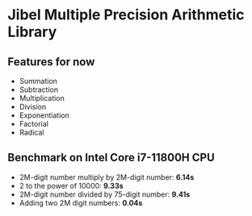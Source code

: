 # Jibel Multiple Precision Arithmetic Library

## Features for now

+ Summation
+ Subtraction
+ Multiplication
+ Division
+ Exponentiation
+ Factorial
+ Radical

## Benchmark on Intel Core i7-11800H CPU

+ 2M-digit number multiply by 2M-digit number: **6.14s**
+ 2 to the power of 10000: **9.33s**
+ 2M-digit number divided by 75-digit number: **9.41s**
+ Adding two 2M digit numbers: **0.04s**
